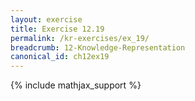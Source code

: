 ```yaml
---
layout: exercise
title: Exercise 12.19
permalink: /kr-exercises/ex_19/
breadcrumb: 12-Knowledge-Representation
canonical_id: ch12ex19
---
```


{% include mathjax_support %}
